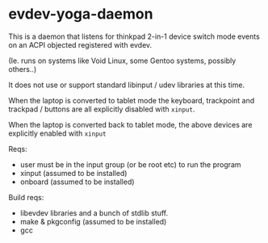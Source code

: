 evdev-yoga-daemon
=================

This is a daemon that listens for thinkpad 2-in-1 device switch mode events on an ACPI objected registered with evdev.

(Ie. runs on systems like Void Linux, some Gentoo systems, possibly others..)

It does not use or support standard libinput / udev libraries at this time.

When the laptop is converted to tablet mode the keyboard, trackpoint and trackpad / buttons are all explicitly disabled with `xinput`.

When the laptop is converted back to tablet mode, the above devices are explicitly enabled with `xinput`

Reqs:

* user must be in the input group (or be root etc) to run the program
* xinput (assumed to be installed)
* onboard (assumed to be installed)

Build reqs:

* libevdev libraries and a bunch of stdlib stuff.
* make & pkgconfig (assumed to be installed)
* gcc
